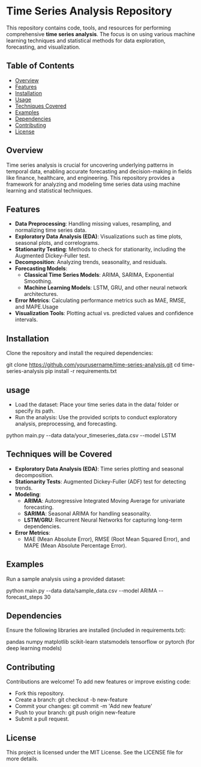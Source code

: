 # Time Series Analysis Repository

This repository contains code, tools, and resources for performing comprehensive **time series analysis**. The focus is on using various machine learning techniques and statistical methods for data exploration, forecasting, and visualization.

## Table of Contents
- [Overview](#overview)
- [Features](#features)
- [Installation](#installation)
- [Usage](#usage)
- [Techniques Covered](#techniques-covered)
- [Examples](#examples)
- [Dependencies](#dependencies)
- [Contributing](#contributing)
- [License](#license)

## Overview
Time series analysis is crucial for uncovering underlying patterns in temporal data, enabling accurate forecasting and decision-making in fields like finance, healthcare, and engineering. This repository provides a framework for analyzing and modeling time series data using machine learning and statistical techniques.

## Features
- **Data Preprocessing**: Handling missing values, resampling, and normalizing time series data.
- **Exploratory Data Analysis (EDA)**: Visualizations such as time plots, seasonal plots, and correlograms.
- **Stationarity Testing**: Methods to check for stationarity, including the Augmented Dickey-Fuller test.
- **Decomposition**: Analyzing trends, seasonality, and residuals.
- **Forecasting Models**:
  - **Classical Time Series Models**: ARIMA, SARIMA, Exponential Smoothing.
  - **Machine Learning Models**: LSTM, GRU, and other neural network architectures.
- **Error Metrics**: Calculating performance metrics such as MAE, RMSE, and MAPE.Usage
- **Visualization Tools**: Plotting actual vs. predicted values and confidence intervals.

## Installation
Clone the repository and install the required dependencies:

git clone https://github.com/yourusername/time-series-analysis.git
cd time-series-analysis
pip install -r requirements.txt


## usage

- Load the dataset: Place your time series data in the data/ folder or specify its path.
- Run the analysis: Use the provided scripts to conduct exploratory analysis, preprocessing, and forecasting.

python main.py --data data/your_timeseries_data.csv --model LSTM
  
## Techniques will be Covered

- **Exploratory Data Analysis (EDA)**: Time series plotting and seasonal decomposition.
- **Stationarity Tests**: Augmented Dickey-Fuller (ADF) test for detecting trends.
- **Modeling**:
  - **ARIMA**: Autoregressive Integrated Moving Average for univariate forecasting.
  - **SARIMA**: Seasonal ARIMA for handling seasonality.
  - **LSTM/GRU**: Recurrent Neural Networks for capturing long-term dependencies.
- **Error Metrics**:
  - MAE (Mean Absolute Error), RMSE (Root Mean Squared Error), and MAPE (Mean Absolute Percentage Error).

## Examples
Run a sample analysis using a provided dataset:

python main.py --data data/sample_data.csv --model ARIMA --forecast_steps 30

## Dependencies
Ensure the following libraries are installed (included in requirements.txt):

pandas
numpy
matplotlib
scikit-learn
statsmodels
tensorflow or pytorch (for deep learning models)

## Contributing
Contributions are welcome! To add new features or improve existing code:

- Fork this repository.
- Create a branch: git checkout -b new-feature
- Commit your changes: git commit -m 'Add new feature'
- Push to your branch: git push origin new-feature
- Submit a pull request.

## License

This project is licensed under the MIT License. See the LICENSE file for more details.







